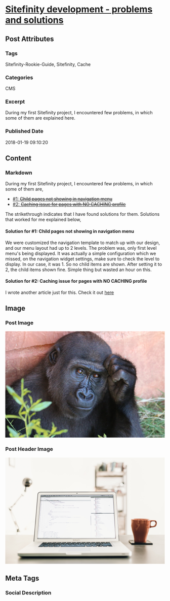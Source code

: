 # [Sitefinity development - problems and solutions](https://www.abhith.net/post/sitefinity-development-problems-and-solutions/)

## Post Attributes

### Tags

Sitefinity-Rookie-Guide, Sitefinity, Cache

### Categories

CMS

### Excerpt

During my first Sitefinity project, I encountered few problems, in which some of them are explained here.

### Published Date

2018-01-19 09:10:20

## Content

### Markdown

During my first Sitefinity project, I encountered few problems, in which some of them are,

* [#1: <strike>Child pages not showing in navigation menu</strike>](#1)
* [#2: <strike>Caching issue for pages with NO CACHING profile</strike>](#2)

The strikethrough indicates that I have found solutions for them.
Solutions that worked for me explained below,

#### <a name="1"></a>Solution for #1: Child pages not showing in navigation menu

We were customized the navigation template to match up with our design, and our menu layout had up to 2 levels. The problem was, only first level menu's being displayed. It was actually a simple configuration which we missed, on the navigation widget settings, make sure to check the level to display. In our case, it was 1. So no child items are shown. After setting it to 2, the child items shown fine. Simple thing but wasted an hour on this.

#### <a name="2"></a>Solution for #2: Caching issue for pages with NO CACHING profile

I wrote another article just for this. Check it out [here](https://www.abhith.net/post/sitefinity-caching-issue-for-pages-with-no-caching-profile/)

## Image

### Post Image

![Post Image](rob-schreckhise-40905-unsplash.jpg)

### Post Header Image

![Post Header Image](artem-sapegin-180146-unsplash.jpg)

## Meta Tags

### Social Description
